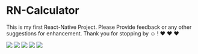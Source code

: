 # RN-Calculator

This is my first React-Native Project.
Please Provide feedback or any other suggestions for enhancement. 
Thank you for stopping by ☺ ! ♥ ♥ ♥

![](https://raw.githubusercontent.com/krunaldholakia01/RN-Calculator/master/Screenshots/Screenshot_20200206-181107.jpg=150x350)
![](https://raw.githubusercontent.com/krunaldholakia01/RN-Calculator/master/Screenshots/Screenshot_20200206-181113.jpg=150x350)
![](https://raw.githubusercontent.com/krunaldholakia01/RN-Calculator/master/Screenshots/Screenshot_20200206-181200.jpg=150x350)
![](https://raw.githubusercontent.com/krunaldholakia01/RN-Calculator/master/Screenshots/Screenshot_20200206-181328.jpg=150x350)
![](https://raw.githubusercontent.com/krunaldholakia01/RN-Calculator/master/Screenshots/Screenshot_20200206-181213.jpg=150x350)